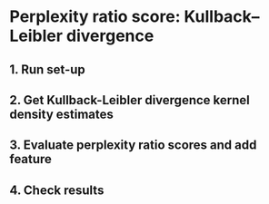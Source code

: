 # Perplexity ratio score: Kullback–Leibler divergence

## 1. Run set-up

## 2. Get Kullback-Leibler divergence kernel density estimates

## 3. Evaluate perplexity ratio scores and add feature

## 4. Check results
